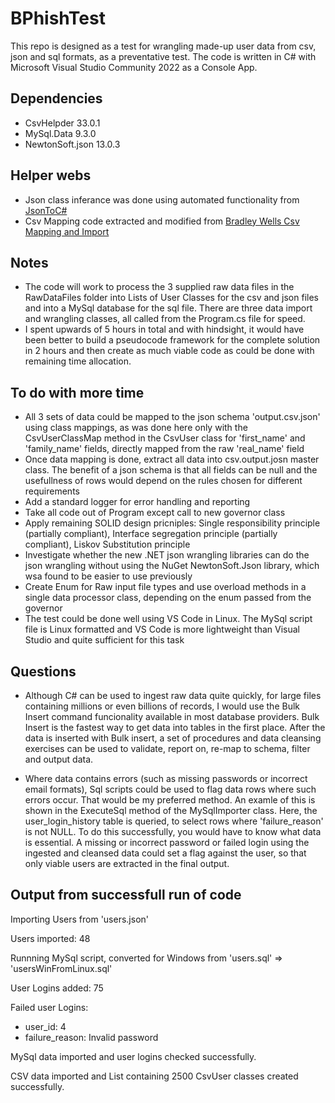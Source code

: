 # BPhishTest
This repo is designed as a test for wrangling made-up user data from csv, json and sql formats, as a preventative test. The code is written in C# with Microsoft Visual Studio Community 2022 as a Console App.

## Dependencies
- CsvHelpder 33.0.1
- MySql.Data 9.3.0
- NewtonSoft.json 13.0.3

## Helper webs
- Json class inferance was done using automated functionality from [JsonToC#](https://json2csharp.com/)
- Csv Mapping code extracted and modified from [Bradley Wells Csv Mapping and Import](https://wellsb.com/csharp/learn/read-csv-dotnet-csvhelper)


## Notes
- The code will work to process the 3 supplied raw data files in the RawDataFiles folder into Lists of User Classes for the csv and json files and into a MySql database for the sql file. There are three data import and wrangling classes, all called from the Program.cs file for speed.
- I spent upwards of 5 hours in total and with hindsight, it would have been better to build a pseudocode framework for the complete solution in 2 hours and then create as much viable code as could be done with remaining time allocation.

## To do with more time
- All 3 sets of data could be mapped to the json schema 'output.csv.json' using class mappings, as was done here only with the CsvUserClassMap method in the CsvUser class for 'first_name' and 'family_name' fields, directly mapped from the raw 'real_name' field
- Once data mapping is done, extract all data into csv.output.josn master class. The benefit of a json schema is that all fields can be null and the usefullness of rows would depend on the rules chosen for different requirements
- Add a standard logger for error handling and reporting
- Take all code out of Program except call to new governor class
- Apply remaining SOLID design pricniples: Single responsibility principle (partially compliant), Interface segregation principle (partially compliant), Liskov Substitution principle
- Investigate whether the new .NET json wrangling libraries can do the json wrangling without using the NuGet NewtonSoft.Json library, which wsa found to be easier to use previously
- Create Enum for Raw input file types and use overload methods in a single data processor class, depending on the enum passed from the governor
- The test could be done well using VS Code in Linux. The MySql script file is Linux formatted and VS Code is more lightweight than Visual Studio and quite sufficient for this task
  
## Questions
 - Although C# can be used to ingest raw data quite quickly, for large files containing millions or even billions of records, I would use the Bulk Insert command funcionality available in most database providers. Bulk Insert is the fastest way to get data into tables in the first place. After the data is inserted with Bulk insert, a set of procedures and data cleansing exercises can be used to validate, report on, re-map to schema, filter and output data.

- Where data contains errors (such as missing passwords or incorrect email formats), Sql scripts could be used to flag data rows where such errors occur. That would be my preferred method. An examle of this is shown in the ExecuteSql method of the MySqlImporter class. Here, the user_login_history table is queried, to select rows where 'failure_reason' is not NULL. To do this successfully, you would have to know what data is essential. A missing or incorrect password or failed login using the ingested and cleansed data could set a flag against the user, so that only viable users are extracted in the final output.

## Output from successfull run of code
Importing Users from 'users.json'

Users imported: 48

Runnning MySql script, converted for Windows from 'users.sql' => 'usersWinFromLinux.sql'

User Logins added: 75

Failed user Logins:
- user_id: 4      
- failure_reason: Invalid password

MySql data imported and user logins checked successfully.

CSV data imported and List containing 2500 CsvUser classes created successfully.



  
